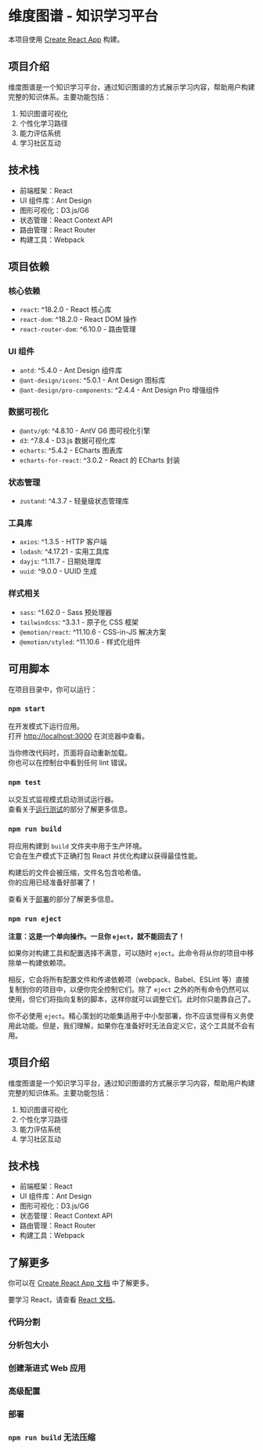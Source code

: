 # 维度图谱 - 知识学习平台

本项目使用 [Create React App](https://github.com/facebook/create-react-app) 构建。

## 项目介绍

维度图谱是一个知识学习平台，通过知识图谱的方式展示学习内容，帮助用户构建完整的知识体系。主要功能包括：

1. 知识图谱可视化
2. 个性化学习路径
3. 能力评估系统
4. 学习社区互动

## 技术栈

- 前端框架：React
- UI 组件库：Ant Design
- 图形可视化：D3.js/G6
- 状态管理：React Context API
- 路由管理：React Router
- 构建工具：Webpack

## 项目依赖
### 核心依赖
- `react`: ^18.2.0 - React 核心库
- `react-dom`: ^18.2.0 - React DOM 操作
- `react-router-dom`: ^6.10.0 - 路由管理

### UI 组件
- `antd`: ^5.4.0 - Ant Design 组件库
- `@ant-design/icons`: ^5.0.1 - Ant Design 图标库
- `@ant-design/pro-components`: ^2.4.4 - Ant Design Pro 增强组件

### 数据可视化
- `@antv/g6`: ^4.8.10 - AntV G6 图可视化引擎
- `d3`: ^7.8.4 - D3.js 数据可视化库
- `echarts`: ^5.4.2 - ECharts 图表库
- `echarts-for-react`: ^3.0.2 - React 的 ECharts 封装

### 状态管理
- `zustand`: ^4.3.7 - 轻量级状态管理库

### 工具库
- `axios`: ^1.3.5 - HTTP 客户端
- `lodash`: ^4.17.21 - 实用工具库
- `dayjs`: ^1.11.7 - 日期处理库
- `uuid`: ^9.0.0 - UUID 生成

### 样式相关
- `sass`: ^1.62.0 - Sass 预处理器
- `tailwindcss`: ^3.3.1 - 原子化 CSS 框架
- `@emotion/react`: ^11.10.6 - CSS-in-JS 解决方案
- `@emotion/styled`: ^11.10.6 - 样式化组件

## 可用脚本

在项目目录中，你可以运行：

### `npm start`

在开发模式下运行应用。\
打开 [http://localhost:3000](http://localhost:3000) 在浏览器中查看。

当你修改代码时，页面将自动重新加载。\
你也可以在控制台中看到任何 lint 错误。

### `npm test`

以交互式监视模式启动测试运行器。\
查看关于[运行测试](https://facebook.github.io/create-react-app/docs/running-tests)的部分了解更多信息。

### `npm run build`

将应用构建到 `build` 文件夹中用于生产环境。\
它会在生产模式下正确打包 React 并优化构建以获得最佳性能。

构建后的文件会被压缩，文件名包含哈希值。\
你的应用已经准备好部署了！

查看关于[部署](https://facebook.github.io/create-react-app/docs/deployment)的部分了解更多信息。

### `npm run eject`

**注意：这是一个单向操作。一旦你 `eject`，就不能回去了！**

如果你对构建工具和配置选择不满意，可以随时 `eject`。此命令将从你的项目中移除单一构建依赖项。

相反，它会将所有配置文件和传递依赖项（webpack、Babel、ESLint 等）直接复制到你的项目中，以便你完全控制它们。除了 `eject` 之外的所有命令仍然可以使用，但它们将指向复制的脚本，这样你就可以调整它们。此时你只能靠自己了。

你不必使用 `eject`。精心策划的功能集适用于中小型部署，你不应该觉得有义务使用此功能。但是，我们理解，如果你在准备好时无法自定义它，这个工具就不会有用。

## 项目介绍

维度图谱是一个知识学习平台，通过知识图谱的方式展示学习内容，帮助用户构建完整的知识体系。主要功能包括：

1. 知识图谱可视化
2. 个性化学习路径
3. 能力评估系统
4. 学习社区互动

## 技术栈

- 前端框架：React
- UI 组件库：Ant Design
- 图形可视化：D3.js/G6
- 状态管理：React Context API
- 路由管理：React Router
- 构建工具：Webpack

## 了解更多

你可以在 [Create React App 文档](https://facebook.github.io/create-react-app/docs/getting-started) 中了解更多。

要学习 React，请查看 [React 文档](https://reactjs.org/)。

### 代码分割


### 分析包大小



### 创建渐进式 Web 应用



### 高级配置



### 部署



### `npm run build` 无法压缩



